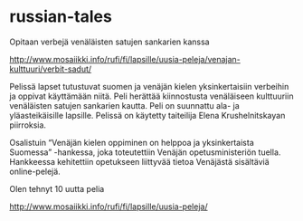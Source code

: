 # russian-tales

Opitaan verbejä venäläisten satujen sankarien kanssa

http://www.mosaiikki.info/rufi/fi/lapsille/uusia-peleja/venajan-kulttuuri/verbit-sadut/

Pelissä lapset tutustuvat suomen ja venäjän kielen yksinkertaisiin verbeihin ja oppivat käyttämään niitä. Peli herättää kiinnostusta venäläiseen kulttuuriin venäläisten satujen sankarien kautta. Peli on suunnattu ala- ja yläasteikäisille lapsille. Pelissä on käytetty  taiteilija Elena Krushelnitskayan piirroksia.


Osalistuin “Venäjän kielen oppiminen on helppoa ja yksinkertaista Suomessa” -hankessa, joka toteutettiin Venäjän opetusministeriön tuella. Hankkeessa kehitettiin opetukseen liittyvää tietoa Venäjästä sisältäviä online-pelejä.

Olen tehnyt 10 uutta pelia

http://www.mosaiikki.info/rufi/fi/lapsille/uusia-peleja/
